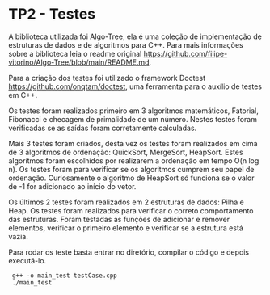  # TP2 - Testes
 
 A biblioteca utilizada foi Algo-Tree, ela é uma coleção de implementação de estruturas de dados e de algoritmos para C++. Para mais informações sobre a biblioteca leia o readme original <https://github.com/filipe-vitorino/Algo-Tree/blob/main/README.md>.

 Para a criação dos testes foi utilizado o framework Doctest <https://github.com/onqtam/doctest>, uma ferramenta para o auxílio de testes em C++.

 Os testes foram realizados primeiro em 3 algoritmos matemáticos, Fatorial, Fibonacci e checagem de primalidade de um número. Nestes testes foram verificadas se as saídas foram 
 corretamente calculadas.
	
  Mais 3 testes foram criados, desta vez os testes foram realizados em cima de 3 algoritmos de ordenação: QuickSort, MergeSort, HeapSort. Estes algoritmos foram escolhidos por 
realizarem a ordenação em tempo O(n log n). Os testes foram para verificar se os algoritmos cumprem seu papel de ordenação. Curiosamente o algoritmo de HeapSort só funciona se o 
valor de -1 for adicionado ao início do vetor.
	
 Os últimos 2 testes foram realizados em 2 estruturas de dados: Pilha e Heap. Os testes foram realizados para verificar o correto comportamento das estruturas. Foram testadas as 
funções de adicionar e remover elementos, verificar o primeiro elemento e verificar se a estrutura está vazia.   

 Para rodar os teste basta entrar no diretório, compilar o código e depois executá-lo.
```
 g++ -o main_test testCase.cpp
 ./main_test
```
